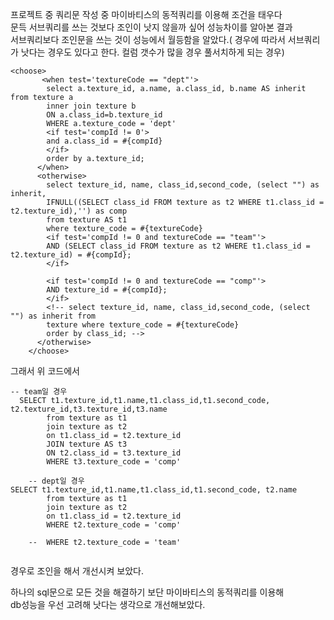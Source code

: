 프로젝트 중 쿼리문 작성 중 마이바티스의 동적쿼리를 이용해 조건을 태우다   
문득 서브쿼리를 쓰는 것보다 조인이 낫지 않을까 싶어 성능차이를 알아본 결과   
서브쿼리보다 조인문을 쓰는 것이 성능에서 월등함을 알았다.( 경우에 따라서 서브쿼리가 낫다는 경우도 있다고 한다. 컬럼 갯수가 많을 경우 풀서치하게 되는 경우)
```
<choose>
	   <when test='textureCode == "dept"'>
	  	select a.texture_id, a.name, a.class_id, b.name AS inherit from texture a
		inner join texture b
		ON a.class_id=b.texture_id
		WHERE a.texture_code = 'dept'
		<if test='compId != 0'>
		and a.class_id = #{compId}
		</if>
		order by a.texture_id;		
	  </when>
	  <otherwise> 
	  	select texture_id, name, class_id,second_code, (select "") as inherit,
		IFNULL((SELECT class_id FROM texture as t2 WHERE t1.class_id = t2.texture_id),'') as comp 
		from texture AS t1 
		where texture_code = #{textureCode}
		<if test='compId != 0 and textureCode == "team"'>
		AND (SELECT class_id FROM texture as t2 WHERE t1.class_id = t2.texture_id) = #{compId};
		</if>
		
		<if test='compId != 0 and textureCode == "comp"'>
		AND texture_id = #{compId};
		</if>
	  	<!-- select texture_id, name, class_id,second_code, (select "") as inherit from
		texture where texture_code = #{textureCode}
		order by class_id; -->
	  </otherwise>
	</choose>   
  ```
  
  그래서 위 코드에서 
``` 
-- team일 경우	
  SELECT t1.texture_id,t1.name,t1.class_id,t1.second_code, t2.texture_id,t3.texture_id,t3.name
		from texture as t1
		join texture as t2
		on t1.class_id = t2.texture_id  
		JOIN texture AS t3
		ON t2.class_id = t3.texture_id
		WHERE t3.texture_code = 'comp'

	-- dept일 경우 	
SELECT t1.texture_id,t1.name,t1.class_id,t1.second_code, t2.name
		from texture as t1
		join texture as t2
		on t1.class_id = t2.texture_id 
		WHERE t2.texture_code = 'comp' 

	--	WHERE t2.texture_code = 'team'		
  
```
경우로 조인을 해서 개선시켜 보았다. 

하나의 sql문으로 모든 것을 해결하기 보단 마이바티스의 동적쿼리를 이용해    
db성능을 우선 고려해 낫다는 생각으로 개선해보았다.
